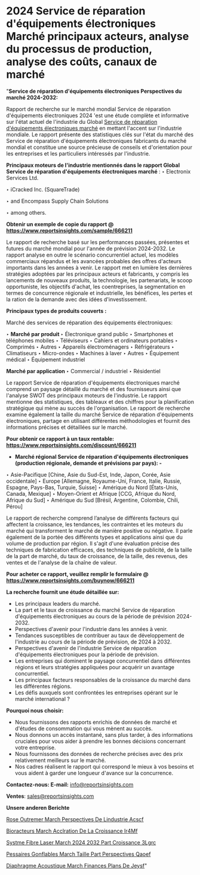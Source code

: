 # 2024 Service de réparation d'équipements électroniques Marché principaux acteurs, analyse du processus de production, analyse des coûts, canaux de marché

"<strong>Service de réparation d'équipements électroniques Perspectives du marché 2024-2032:</strong>

Rapport de recherche sur le marché mondial Service de réparation d'équipements électroniques 2024 'est une étude complète et informative sur l'état actuel de l'industrie du Global <a href=https://www.reportsinsights.com/sample/666211>Service de réparation d'équipements électroniques marché</a> en mettant l'accent sur l'industrie mondiale. Le rapport présente des statistiques clés sur l'état du marché des Service de réparation d'équipements électroniques fabricants du marché mondial et constitue une source précieuse de conseils et d'orientation pour les entreprises et les particuliers intéressés par l'industrie.

<strong>Principaux moteurs de l'industrie mentionnés dans le rapport Global Service de réparation d'équipements électroniques marché</strong> :
‣ Electronix Services Ltd.

‣ iCracked Inc. (SquareTrade)

‣ and Encompass Supply Chain Solutions

‣ among others.

<strong>Obtenir un exemple de copie du rapport @ <a href=https://www.reportsinsights.com/sample/666211>https://www.reportsinsights.com/sample/666211</a></strong>

Le rapport de recherche basé sur les performances passées, présentes et futures du marché mondial pour l'année de prévision 2024-2032. Le rapport analyse en outre le scénario concurrentiel actuel, les modèles commerciaux répandus et les avancées probables des offres d'acteurs importants dans les années à venir. Le rapport met en lumière les dernières stratégies adoptées par les principaux acteurs et fabricants, y compris les lancements de nouveaux produits, la technologie, les partenariats, le scoop opportuniste, les objectifs d'achat, les coentreprises, la segmentation en termes de concurrence régionale et industrielle, les bénéfices, les pertes et la ration de la demande avec des idées d'investissement.

<strong>Principaux types de produits couverts :</strong>

Marché des services de réparation des équipements électroniques:

‣  <strong> Marché par produit </strong>
‣ Électronique grand public
‣ Smartphones et téléphones mobiles
‣ Téléviseurs
‣ Cahiers et ordinateurs portables
‣ Comprimés
‣ Autres
‣ Appareils électroménagers
‣ Réfrigérateurs
‣ Climatiseurs
‣ Micro-ondes
‣ Machines à laver
‣ Autres
‣ Équipement médical
‣ Équipement industriel

<strong>Marché par application </strong>
‣ Commercial / industriel
‣ Résidentiel

Le rapport Service de réparation d'équipements électroniques marché comprend un paysage détaillé du marché et des fournisseurs ainsi que l'analyse SWOT des principaux moteurs de l'industrie. Le rapport mentionne des statistiques, des tableaux et des chiffres pour la planification stratégique qui mène au succès de l'organisation. Le rapport de recherche examine également la taille du marché Service de réparation d'équipements électroniques, partage en utilisant différentes méthodologies et fournit des informations précises et détaillées sur le marché.

<strong>Pour obtenir ce rapport à un taux rentable: <a href=https://www.reportsinsights.com/discount/666211>https://www.reportsinsights.com/discount/666211</a></strong>
<ul>
  <li><strong>Marché régional Service de réparation d'équipements électroniques (production régionale, demande et prévisions par pays): -</strong></li>
</ul>
‣ Asie-Pacifique [Chine, Asie du Sud-Est, Inde, Japon, Corée, Asie occidentale]
‣ Europe [Allemagne, Royaume-Uni, France, Italie, Russie, Espagne, Pays-Bas, Turquie, Suisse]
‣ Amérique du Nord [États-Unis, Canada, Mexique]
‣ Moyen-Orient et Afrique [CCG, Afrique du Nord, Afrique du Sud]
‣ Amérique du Sud [Brésil, Argentine, Colombie, Chili, Pérou]

Le rapport de recherche comprend l’analyse de différents facteurs qui affectent la croissance, les tendances, les contraintes et les moteurs du marché qui transforment le marché de manière positive ou négative. Il parle également de la portée des différents types et applications ainsi que du volume de production par région. Il s'agit d'une évaluation précise des techniques de fabrication efficaces, des techniques de publicité, de la taille de la part de marché, du taux de croissance, de la taille, des revenus, des ventes et de l'analyse de la chaîne de valeur.

<strong>Pour acheter ce rapport, veuillez remplir le formulaire @   <a href=https://www.reportsinsights.com/buynow/666211>https://www.reportsinsights.com/buynow/666211</a></strong>

<strong>La recherche fournit une étude détaillée sur:</strong>
<ul>
  <li>Les principaux leaders du marché.</li>
  <li>La part et le taux de croissance du marché Service de réparation d'équipements électroniques au cours de la période de prévision 2024-2032.</li>
  <li>Perspectives d'avenir pour l'industrie dans les années à venir.</li>
  <li>Tendances susceptibles de contribuer au taux de développement de l'industrie au cours de la période de prévision, de 2024 à 2032.</li>
  <li>Perspectives d'avenir de l'industrie Service de réparation d'équipements électroniques pour la période de prévision.</li>
  <li>Les entreprises qui dominent le paysage concurrentiel dans différentes régions et leurs stratégies appliquées pour acquérir un avantage concurrentiel.</li>
  <li>Les principaux facteurs responsables de la croissance du marché dans les différentes régions.</li>
  <li>Les défis auxquels sont confrontées les entreprises opérant sur le marché international ?</li>
</ul>
<strong>Pourquoi nous choisir:</strong>
<ul>
  <li>Nous fournissons des rapports enrichis de données de marché et d'études de consommation qui vous mènent au succès.</li>
  <li>Nous donnons un accès instantané, sans plus tarder, à des informations cruciales pour vous aider à prendre les bonnes décisions concernant votre entreprise.</li>
  <li>Nous fournissons des données de recherche précises avec des prix relativement meilleurs sur le marché.</li>
  <li>Nos cadres réalisent le rapport qui correspond le mieux à vos besoins et vous aident à garder une longueur d'avance sur la concurrence.</li>
</ul>
<strong>Contactez-nous:
</strong><strong>E-mail:</strong> <a href=mailto:info@reportsinsights.com>info@reportsinsights.com</a>

<strong>Ventes</strong>: <a href=mailto:sales@reportsinsights.com>sales@reportsinsights.com</a>

<strong>Unsere anderen Berichte</strong>

<a href=https://www.linkedin.com/pulse/rose-outremer-march%C3%A9-perspectives-de-lindustrie-acscf/>Rose Outremer March Perspectives De Lindustrie Acscf</a>

<a href=https://www.linkedin.com/pulse/bior%C3%A9acteurs-march%C3%A9-acc%C3%A9l%C3%A9ration-de-la-croissance-ir4mf/>Bioracteurs March Acclration De La Croissance Ir4Mf</a>

<a href=https://www.linkedin.com/pulse/syst%C3%A8me-fibre-laser-march%C3%A9-2024-2032-part-croissance-3lgrc/>Systme Fibre Laser March 2024 2032 Part Croissance 3Lgrc</a>

<a href=https://www.linkedin.com/pulse/pessaires-gonflables-march%C3%A9-taille-part-perspectives-qaoef/>Pessaires Gonflables March Taille Part Perspectives Qaoef</a>

<a href=https://www.linkedin.com/pulse/diaphragme-acoustique-march%C3%A9-finances-plans-de-jeysf/>Diaphragme Acoustique March Finances Plans De Jeysf</a>"
